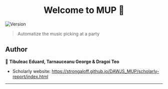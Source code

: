 <h1 align="center">Welcome to MUP 👋</h1>
<p>
  <img alt="Version" src="https://img.shields.io/badge/version-0.0.1-blue.svg?cacheSeconds=2592000" />
</p>

> Automatize the music picking at a party

## Author

👤 **Tibuleac Eduard, Tarnauceanu George & Dragoi Teo**

* Scholarly website: https://strongaloff.github.io/DAWJS_MUP/scholarly-report/index.html

***
